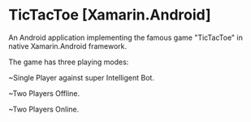 # TicTacToe [Xamarin.Android]

An Android application implementing the famous game "TicTacToe" in native Xamarin.Android framework.

The game has three playing modes:

  ~Single Player against super Intelligent Bot.
  
  ~Two Players Offline.
  
  ~Two Players Online.
